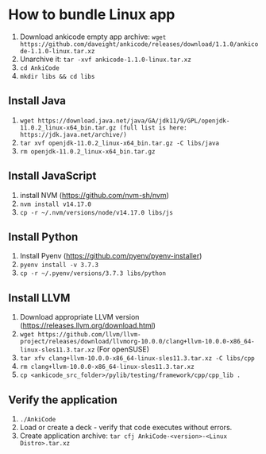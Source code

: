 # How to bundle Linux app

1. Download ankicode empty app archive: `wget https://github.com/daveight/ankicode/releases/download/1.1.0/ankicode-1.1.0-linux.tar.xz`
2. Unarchive it: `tar -xvf ankicode-1.1.0-linux.tar.xz`
3. `cd AnkiCode`
4. `mkdir libs && cd libs`

## Install Java
1. `wget https://download.java.net/java/GA/jdk11/9/GPL/openjdk-11.0.2_linux-x64_bin.tar.gz (full list is here: https://jdk.java.net/archive/)`
2. `tar xvf openjdk-11.0.2_linux-x64_bin.tar.gz -C libs/java`
3. `rm openjdk-11.0.2_linux-x64_bin.tar.gz`

## Install JavaScript
1. install NVM (https://github.com/nvm-sh/nvm)
2. `nvm install v14.17.0`
3. `cp -r ~/.nvm/versions/node/v14.17.0 libs/js`

## Install Python
1. Install Pyenv (https://github.com/pyenv/pyenv-installer)
2. `pyenv install -v 3.7.3`
3. `cp -r ~/.pyenv/versions/3.7.3 libs/python`

## Install LLVM
1. Download appropriate LLVM version (https://releases.llvm.org/download.html)
2. `wget https://github.com/llvm/llvm-project/releases/download/llvmorg-10.0.0/clang+llvm-10.0.0-x86_64-linux-sles11.3.tar.xz` (For openSUSE)
3. `tar xfv clang+llvm-10.0.0-x86_64-linux-sles11.3.tar.xz -C libs/cpp`
4. `rm clang+llvm-10.0.0-x86_64-linux-sles11.3.tar.xz`
5. `cp <ankicode_src_folder>/pylib/testing/framework/cpp/cpp_lib .`

## Verify the application
1. `./AnkiCode`
2. Load or create a deck - verify that code executes without errors.
2. Create application archive: `tar cfj AnkiCode-<version>-<Linux Distro>.tar.xz`
